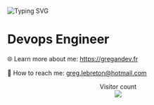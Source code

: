 
<!--
**GregLebreton/GregLebreton** is a ✨ _special_ ✨ repository because its `README.md` (this file) appears on your GitHub profile.

Here are some ideas to get you started:

- 🔭 I’m currently working on ...
- 👯 I’m looking to collaborate on ...
- 💬 Ask me about ...
-
- ⚡ Fun fact: ...
-->

![Typing SVG](https://readme-typing-svg.demolab.com?font=Anton&pause=1000&size=40&random=false&width=435&height=70&lines=Profile)

# Devops Engineer



🌐 Learn more about me: https://gregandev.fr

📧 How to reach me: greg.lebreton@hotmail.com

<p align="center"> 
  Visitor count<br>
  <img src="https://profile-counter.glitch.me/GregLebreton/count.svg" />
</p>
